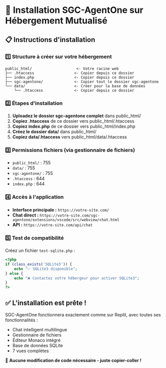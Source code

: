 # 🚀 Installation SGC-AgentOne sur Hébergement Mutualisé

## 📋 Instructions d'installation

### 1️⃣ Structure à créer sur votre hébergement

```
public_html/                    <- Votre racine web
├── .htaccess                  <- Copier depuis ce dossier
├── index.php                  <- Copier depuis ce dossier  
├── sgc-agentone/              <- Copier tout le dossier sgc-agentone
└── data/                      <- Créer pour la base de données
    └── .htaccess              <- Copier depuis ce dossier
```

### 2️⃣ Étapes d'installation

1. **Uploadez le dossier sgc-agentone complet** dans public_html/
2. **Copiez .htaccess** de ce dossier vers public_html/.htaccess
3. **Copiez index.php** de ce dossier vers public_html/index.php
4. **Créez le dossier data/** dans public_html/
5. **Copiez data/.htaccess** vers public_html/data/.htaccess

### 3️⃣ Permissions fichiers (via gestionnaire de fichiers)

- `public_html/` : 755
- `data/` : 755  
- `sgc-agentone/` : 755
- `.htaccess` : 644
- `index.php` : 644

### 4️⃣ Accès à l'application

- **Interface principale :** `https://votre-site.com/`
- **Chat direct :** `https://votre-site.com/sgc-agentone/extensions/vscode/src/webview/chat.html`
- **API :** `https://votre-site.com/api/chat`

### 5️⃣ Test de compatibilité

Créez un fichier `test-sqlite.php` :

```php
<?php
if (class_exists('SQLite3')) {
    echo "✅ SQLite3 disponible";
} else {
    echo "❌ Contactez votre hébergeur pour activer SQLite3";
}
?>
```

## ✅ L'installation est prête !

SGC-AgentOne fonctionnera exactement comme sur Replit, avec toutes ses fonctionnalités :
- Chat intelligent multilingue
- Gestionnaire de fichiers  
- Éditeur Monaco intégré
- Base de données SQLite
- 7 vues complètes

🎯 **Aucune modification de code nécessaire - juste copier-coller !**